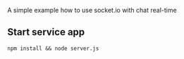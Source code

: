 A simple example how to use socket.io with chat real-time

## Start service app
```
npm install && node server.js
```
